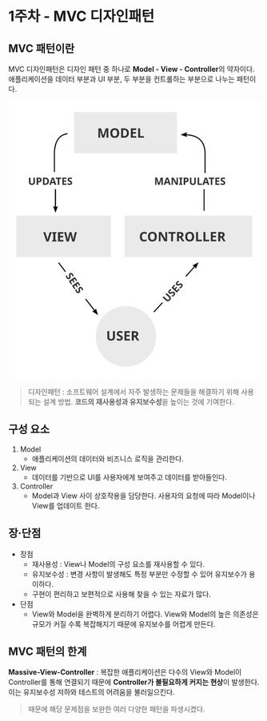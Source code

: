 # 1주차 - MVC 디자인패턴

## MVC 패턴이란
MVC 디자인패턴은 디자인 패턴 중 하나로 **Model - View - Controller**의 약자이다.   
애플리케이션을 데이터 부분과 UI 부분, 두 부분을 컨트롤하는 부분으로 나누는 패턴이다.

![MVC-Process Img](img/MVC-Process.svg)

> 디자인패턴 : 소프트웨어 설계에서 자주 발생하는 문제들을 해결하기 위해 사용되는 설계 방법.
**코드의 재사용성과 유지보수성**을 높이는 것에 기여한다.


## 구성 요소
1. Model 
    - 애플리케이션의 데이터와 비즈니스 로직을 관리한다. 
2. View
    - 데이터를 기반으로 UI를 사용자에게 보여주고 데이터를 받아들인다.
3. Controller
    - Model과 View 사이 상호작용을 담당한다. 사용자의 요청에 따라 Model이나 View를 업데이트 한다.

## 장·단점
- 장점
    - 재사용성 : View나 Model의 구성 요소를 재사용할 수 있다.
    - 유지보수성 : 변경 사항이 발생해도 특정 부분만 수정할 수 있어 유지보수가 용이하다.
    - 구현이 편리하고 보편적으로 사용해 찾을 수 있는 자료가 많다.
- 단점
    - View와 Model을 완벽하게 분리하기 어렵다. View와 Model의 높은 의존성은 규모가 커질 수록 복잡해지기 때문에 유지보수를 어렵게 만든다.

## MVC 패턴의 한계
**Massive-View-Controller** : 복잡한 애플리케이션은 다수의 View와 Model이 Controller를 통해 연결되기 때문에 **Controller가 불필요하게 커지는 현상**이 발생한다.   
이는 유지보수성 저하와 테스트의 어려움을 불러일으킨다.
> 때문에 해당 문제점을 보완한 여러 다양한 패턴을 파생시켰다.
